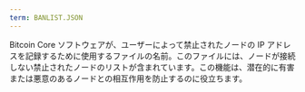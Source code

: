 ```yaml
---
term: BANLIST.JSON
---
```

Bitcoin Core ソフトウェアが、ユーザーによって禁止されたノードの IP アドレスを記録するために使用するファイルの名前。このファイルには、ノードが接続しない禁止されたノードのリストが含まれています。この機能は、潜在的に有害または悪意のあるノードとの相互作用を防止するのに役立ちます。
